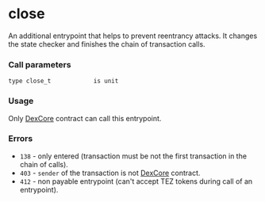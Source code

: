 # close

An additional entrypoint that helps to prevent reentrancy attacks. It changes the state checker and finishes the chain of transaction calls.

### Call parameters

```pascaligo
type close_t            is unit
```

### Usage

Only [DexCore](../../) contract can call this entrypoint.

### Errors

* `138` - only entered (transaction must be not the first transaction in the chain of calls).
* `403` - `sender` of the transaction is not [DexCore](../../) contract.
* `412` - non payable entrypoint (can't accept TEZ tokens during call of an entrypoint).
